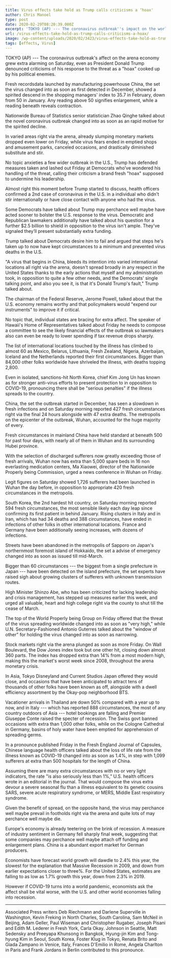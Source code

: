 ```yaml
---
title: Virus effects take hold as Trump calls criticisms a ‘hoax'
author: Chris Manoel
type: post
date: 2020-02-29T08:20:39.000Z
excerpt: 'TOKYO (AP) --- The coronavirus outbreak''s impact on the world economy grew more alarming on Saturday, even as President Donald Trump denounced criticisms of his response to the threat as a "hoax" cooked up by his political enemies. New data released by manufacturing powerhouse China, where the virus was first detected in December, showed a&hellip;'
url: /virus-effects-take-hold-as-trump-calls-criticisms-a-hoax/
image: /wp-content/uploads/2020/02/3423/virus-effects-take-hold-as-trump-calls-criticisms-a-hoax.jpg
tags: [effects, Virus]
---
```


TOKYO (AP) --- The coronavirus outbreak's affect on the arena economy grew extra alarming on Saturday, even as President Donald Trump denounced criticisms of his response to the threat as a "hoax" cooked up by his political enemies.

Fresh recordsdata launched by manufacturing powerhouse China, the set the virus changed into as soon as first detected in December, showed a spirited descend in the shopping managers' index to 35.7 in February, down from 50 in January. Any reading above 50 signifies enlargement, while a reading beneath reveals contraction.

Nationwide Bureau of Statistics senior statistician Zhao Qinghe talked about the novel coronavirus outbreak changed into as soon as an rapid motive for the spirited decline.

In varied areas right via the arena, already slumping monetary markets dropped even lower on Friday, while virus fears ended in emptied shops and amusement parks, canceled occasions, and drastically diminished substitute and stir.

No topic anxieties a few wider outbreak in the U.S., Trump has defended measures taken and lashed out Friday at Democrats who’ve wondered his handling of the threat, calling their criticism a brand fresh "hoax" supposed to undermine his leadership.

Almost right this moment before Trump started to discuss, health officers confirmed a 2nd case of coronavirus in the U.S. in a individual who didn't stir internationally or have close contact with anyone who had the virus.

Some Democrats have talked about Trump may perchance well maybe have acted sooner to bolster the U.S. response to the virus. Democratic and Republican lawmakers additionally have talked about his question for a further $2.5 billion to shield in opposition to the virus isn't ample. They've signaled they’ll present substantially extra funding.

Trump talked about Democrats desire him to fail and argued that steps he's taken up to now have kept circumstances to a minimum and prevented virus deaths in the U.S.

"A virus that begins in China, bleeds its intention into varied international locations all right via the arena, doesn't spread broadly in any respect in the United States thanks to the early actions that myself and my administration took, in opposition to quite a few other needs, and the Democrats' single talking point, and also you see it, is that it's Donald Trump's fault," Trump talked about.

The chairman of the Federal Reserve, Jerome Powell, talked about that the U.S. economy remains worthy and that policymakers would "expend our instruments" to improve it if critical.

No topic that, individual states are bracing for extra affect. The speaker of Hawaii's Home of Representatives talked about Friday he needs to compose a committee to see the likely financial effects of the outbreak so lawmakers also can even be ready to lower spending if tax revenue drops sharply.

The list of international locations touched by the illness has climbed to almost 60 as Mexico, Belarus, Lithuania, Fresh Zealand, Nigeria, Azerbaijan, Iceland and the Netherlands reported their first circumstances. Bigger than 84,000 other folks worldwide have shriveled the illness, with deaths topping 2,800.

Even in isolated, sanctions-hit North Korea, chief Kim Jong Un has known as for stronger anti-virus efforts to present protection to in opposition to COVID-19, pronouncing there shall be "serious penalties" if the illness spreads to the country.

China, the set the outbreak started in December, has seen a slowdown in fresh infections and on Saturday morning reported 427 fresh circumstances right via the final 24 hours alongside with 47 extra deaths. The metropolis on the epicenter of the outbreak, Wuhan, accounted for the huge majority of every.

Fresh circumstances in mainland China have held standard at beneath 500 for past four days, with nearly all of them in Wuhan and its surrounding Hubei province.

With the selection of discharged sufferers now greatly exceeding those of fresh arrivals, Wuhan now has extra than 5,000 spare beds in 16 non everlasting medication centers, Ma Xiaowei, director of the Nationwide Properly being Commission, urged a news conference in Wuhan on Friday.

Legit figures on Saturday showed 1,726 sufferers had been launched in Wuhan the day before, in opposition to appropriate 420 fresh circumstances in the metropolis.

South Korea, the 2nd hardest hit country, on Saturday morning reported 594 fresh circumstances, the most sensible likely each day leap since confirming its first patient in behind January. Rising clusters in Italy and in Iran, which has had 34 deaths and 388 circumstances, have ended in infections of other folks in other international locations. France and Germany have been additionally seeing increases, with dozens of infections.

Streets have been abandoned in the metropolis of Sapporo on Japan's northernmost foremost island of Hokkaido, the set a advise of emergency changed into as soon as issued till mid-March.

Bigger than 60 circumstances --- the biggest from a single prefecture in Japan --- have been detected on the island prefecture, the set experts have raised sigh about growing clusters of sufferers with unknown transmission routes.

High Minister Shinzo Abe, who has been criticized for lacking leadership and crisis management, has stepped up measures earlier this week, and urged all valuable, heart and high college right via the county to shut till the cease of March.

The top of the World Properly being Group on Friday offered that the threat of the virus spreading worldwide changed into as soon as "very high," while U.N. Secretary-Fashioned Antonio Guterres talked about the "window of other" for holding the virus changed into as soon as narrowing.

Stock markets right via the arena plunged as soon as more Friday. On Wall Boulevard, the Dow Jones index took but one other hit, closing down almost 360 parts. The index has dropped extra than 14% from a most modern high, making this the market's worst week since 2008, throughout the arena monetary crisis.

In Asia, Tokyo Disneyland and Current Studios Japan offered they would close, and occasions that have been anticipated to attract tens of thousands of other folks have been known as off, alongside with a dwell efficiency assortment by the Okay-pop neighborhood BTS.

Vacationer arrivals in Thailand are down 50% compared with a year up to now, and in Italy --- which has reported 888 circumstances, the most of any country outdoors of Asia --- hotel bookings are falling and Premier Giuseppe Conte raised the specter of recession. The Swiss govt banned occasions with extra than 1,000 other folks, while on the Cologne Cathedral in Germany, basins of holy water have been emptied for apprehension of spreading germs.

In a pronounce published Friday in the Fresh England Journal of Capsules, Chinese language health officers talked about the loss of life rate from the illness known as COVID-19 changed into as soon as 1.4%, in step with 1,099 sufferers at extra than 500 hospitals for the length of China.

Assuming there are many extra circumstances with no or very light indicators, the rate "is also seriously less than 1%," U.S. health officers wrote in an editorial in the journal. That would compose the virus extra devour a severe seasonal flu than a illness equivalent to its genetic cousins SARS, severe acute respiratory syndrome, or MERS, Middle East respiratory syndrome.

Given the benefit of spread, on the opposite hand, the virus may perchance well maybe prevail in footholds right via the arena and quite lots of may perchance well maybe die.

Europe's economy is already teetering on the brink of recession. A measure of industry sentiment in Germany fell sharply final week, suggesting that some companies may perchance well maybe attach off funding and enlargement plans. China is a abundant export market for German producers.

Economists have forecast world growth will dawdle to 2.4% this year, the slowest for the explanation that Massive Recession in 2009, and down from earlier expectations closer to three%. For the United States, estimates are falling to as low as 1.7% growth this year, down from 2.3% in 2019.

However if COVID-19 turns into a world pandemic, economists ask the affect shall be vital worse, with the U.S. and other world economies falling into recession.

* * *

Associated Press writers Deb Riechmann and Darlene Superville in Washington, Kevin Freking in North Charles, South Carolina, Sam McNeil in Beijing, Adam Geller, Paul Wiseman and Christopher Rugaber, Joseph Pisani and Edith M. Lederer in Fresh York, Carla Okay. Johnson in Seattle, Matt Sedensky and Preeyapa Khunsong in Bangkok, Hyung-jin Kim and Tong-hyung Kim in Seoul, South Korea, Foster Klug in Tokyo, Renata Brito and Giada Zampano in Venice, Italy, Frances D'Emilio in Rome, Angela Charlton in Paris and Frank Jordans in Berlin contributed to this pronounce.
